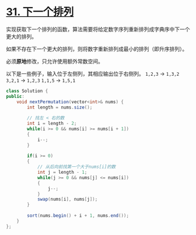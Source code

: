 # [31. 下一个排列](https://leetcode-cn.com/problems/next-permutation/)

实现获取下一个排列的函数，算法需要将给定数字序列重新排列成字典序中下一个更大的排列。

如果不存在下一个更大的排列，则将数字重新排列成最小的排列（即升序排列）。

必须**原地**修改，只允许使用额外常数空间。

以下是一些例子，输入位于左侧列，其相应输出位于右侧列。
`1,2,3` → `1,3,2`
`3,2,1` → `1,2,3`
`1,1,5` → `1,5,1`



```java
class Solution {
public:
    void nextPermutation(vector<int>& nums) {
        int length = nums.size();
        
        // 找左 < 右的数
        int i = length - 2;
        while(i >= 0 && nums[i] >= nums[i + 1])
        {
            i--;
        }
        
        if(i >= 0)
        {
            // 从后向前找第一个大于nums[i]的数
            int j = length - 1;
            while(j >= 0 && nums[j] <= nums[i])
            {
                j--;
            }
            swap(nums[i], nums[j]);
        }
        
        sort(nums.begin() + i + 1, nums.end());
    }
};
```